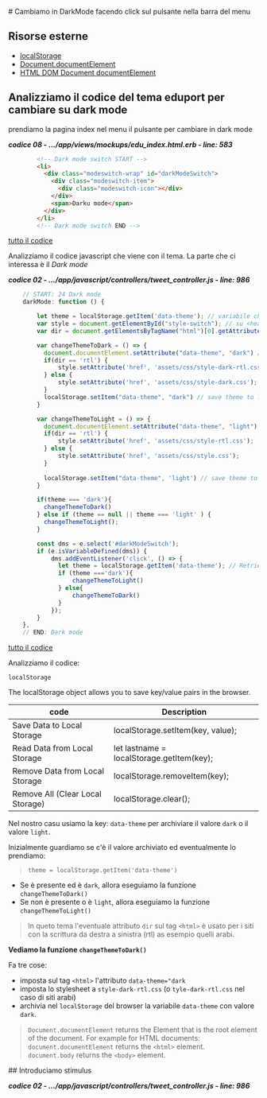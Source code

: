 # Cambiamo in DarkMode facendo click sul pulsante nella barra del menu



## Risorse esterne

- [localStorage](https://www.w3schools.com/jsref/prop_win_localstorage.asp)
- [Document.documentElement](https://developer.mozilla.org/en-US/docs/Web/API/Document/documentElement)
- [HTML DOM Document documentElement](https://www.w3schools.com/jsref/prop_document_documentelement.asp)



## Analizziamo il codice del tema eduport per cambiare su dark mode

prendiamo la pagina index nel menu il pulsante per cambiare in dark mode

***codice 08 - .../app/views/mockups/edu_index.html.erb - line: 583***

```html
        <!-- Dark mode switch START -->
        <li>
          <div class="modeswitch-wrap" id="darkModeSwitch">
            <div class="modeswitch-item">
              <div class="modeswitch-icon"></div>
            </div>
            <span>Darku mode</span>
          </div>
        </li> 
        <!-- Dark mode switch END -->
```

[tutto il codice](https://github.com/flaviobordonidev/leanpubabrandnewcms/blob/master/15-theme-edu/03-javascript/01_01-views-mockups-edu_index.html.erb)


Analizziamo il codice javascript che viene con il tema. La parte che ci interessa è il *Dark mode*

***codice 02 - .../app/javascript/controllers/tweet_controller.js - line: 986***

```javascript
    // START: 24 Dark mode
    darkMode: function () {

        let theme = localStorage.getItem('data-theme'); // variabile che tiene in memoria se light o dark
        var style = document.getElementById("style-switch"); // su <head> è il link a style.css
        var dir = document.getElementsByTagName("html")[0].getAttribute('dir'); //definisce se è rtl

        var changeThemeToDark = () => {
          document.documentElement.setAttribute("data-theme", "dark") // set theme to dark
          if(dir == 'rtl') {
              style.setAttribute('href', 'assets/css/style-dark-rtl.css');
          } else {
              style.setAttribute('href', 'assets/css/style-dark.css');
          }
          localStorage.setItem("data-theme", "dark") // save theme to local storage
        }

        var changeThemeToLight = () => {
          document.documentElement.setAttribute("data-theme", "light") // set theme light
          if(dir == 'rtl') {
              style.setAttribute('href', 'assets/css/style-rtl.css');
          } else {
              style.setAttribute('href', 'assets/css/style.css');
          }
          
          localStorage.setItem("data-theme", 'light') // save theme to local storage
        }

        if(theme === 'dark'){
          changeThemeToDark()
        } else if (theme == null || theme === 'light' ) {
          changeThemeToLight();
        }

        const dms = e.select('#darkModeSwitch');
        if (e.isVariableDefined(dms)) {
            dms.addEventListener('click', () => {
              let theme = localStorage.getItem('data-theme'); // Retrieve saved them from local storage
              if (theme ==='dark'){
                  changeThemeToLight()
              } else{
                  changeThemeToDark()
              }
            });
        }
    },
    // END: Dark mode
```

[tutto il codice](https://github.com/flaviobordonidev/leanpubabrandnewcms/blob/master/15-theme-edu/03-javascript/01_01-views-mockups-edu_index.html.erb)


Analizziamo il codice:

`localStorage`

The localStorage object allows you to save key/value pairs in the browser.

code                             | Description
-------------------------------- | -----------------------------------------
Save Data to Local Storage       | localStorage.setItem(key, value);
Read Data from Local Storage     | let lastname = localStorage.getItem(key);
Remove Data from Local Storage   | localStorage.removeItem(key);
Remove All (Clear Local Storage) | localStorage.clear();

Nel nostro casu usiamo la key: `data-theme` per archiviare il valore `dark` o il valore `light`.

Inizialmente guardiamo se c'è il valore archiviato ed eventualmente lo prendiamo:

> `theme = localStorage.getItem('data-theme')`

- Se è presente ed è `dark`, allora eseguiamo la funzione `changeThemeToDark()`
- Se non è presente o è `light`, allora eseguiamo la funzione `changeThemeToLight()`


> In queto tema l'eventuale attributo `dir` sul tag `<html>` è usato per i siti con la scrittura da destra a sinistra (rtl) as esempio quelli arabi.

**Vediamo la funzione `changeThemeToDark()`**

Fa tre cose:

- imposta sul tag `<html>` l'attributo `data-theme="dark`
- imposta lo stylesheet a `style-dark-rtl.css` (o `tyle-dark-rtl.css` nel caso di siti arabi)
- archivia nel `localStorage` del browser la variabile `data-theme` con valore `dark`.


> `Document.documentElement` returns the Element that is the root element of the document. 
> For example for HTML documents: <br>
> `document.documentElement` returns the `<html>` element. <br>
> `document.body` returns the `<body>` element.








## Introduciamo stimulus

***codice 02 - .../app/javascript/controllers/tweet_controller.js - line: 986***

```javascript

```
